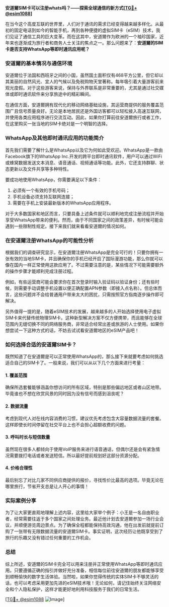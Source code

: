 **安道爾SIM卡可以注册whats吗？——探索全球通信的新方式[[TG💪+ @esim1088](https://t.me/s/esim1088)]**

在当今这个高度互联的世界里，人们对于通讯的需求已经变得越来越多样化。从最初的固定电话到如今的智能手机，再到各种便捷的虚拟SIM卡（eSIM）技术，我们见证了通信工具的巨大变革。而在这其中，安道爾作为欧洲的一个袖珍国家，近年来也逐渐成为旅行者和商务人士关注的焦点之一。那么问题来了：**安道爾的SIM卡是否支持WhatsApp等即时通讯应用呢？**

### 安道爾的基本情况与通信环境

安道爾位于法国和西班牙之间的小国，虽然国土面积仅有468平方公里，但它却以其美丽的自然风光、宜人的气候以及免税购物天堂著称。每年吸引着大量游客前来观光度假。对于这些游客来说，保持与外界联系是非常重要的，尤其是通过社交媒体或即时通讯软件来分享旅途中的精彩瞬间。

在通信方面，安道爾拥有现代化的移动网络基础设施，其运营商提供的服务覆盖范围广且信号质量良好。无论是本地居民还是外国访客都可以轻松接入高速互联网，并使用各类应用程序进行交流互动。因此，如果你打算前往安道爾旅行或者工作，在这里购买一张当地的SIM卡绝对是一个明智的选择。

### WhatsApp及其他即时通讯应用的功能简介

首先我们需要了解什么是WhatsApp以及它为何如此受欢迎。WhatsApp是一款由Facebook旗下的WhatsApp Inc.开发的跨平台即时通讯软件，用户可以通过WiFi或蜂窝数据发送文本消息、语音通话、视频通话等功能。此外，它还支持群聊、状态更新以及文件共享等多种特性。

要成功地使用WhatsApp，你需要满足以下条件：
1. 必须有一个有效的手机号码；
2. 手机设备必须支持互联网连接；
3. 需要在手机上安装最新版本的WhatsApp应用程序。

对于大多数国家和地区而言，只要具备上述条件就可以顺利地完成注册流程并开始享受WhatsApp带来的便利。然而，由于不同国家之间的政策差异，有时候可能会遇到一些限制性规定。接下来我们就来看看安道爾的情况如何。

### 在安道爾注册WhatsApp的可能性分析

根据我们的调查研究显示，在安道爾注册WhatsApp是完全可行的！只要你拥有一张有效的当地SIM卡，并且确保你的手机已经开启了国际漫游功能，那么你就可以像在国内一样正常使用这款应用了。不过需要注意的是，某些情况下可能需要额外的操作步骤才能顺利完成注册过程。

例如，有些运营商可能会要求你在首次登录时输入验证码以验证身份；还有些时候，则需要手动调整手机设置以便正确配置APN参数（即接入点名称）。但总体而言，这些问题并不会给普通用户带来太大的困扰，只需按照官方指南逐步操作即可解决。

另外值得一提的是，随着eSIM技术的发展，越来越多的人开始选择使用电子虚拟SIM卡来代替传统物理SIM卡。这种新型解决方案不仅方便携带，而且能够在全球范围内无缝切换不同的网络服务商，非常适合经常出差或旅游的人士使用。如果你想尝试一下这种方式的话，不妨去试试看安道爾地区的eSIM产品吧！

### 如何选择合适的安道爾SIM卡？

既然知道了在安道爾是可以正常使用WhatsApp的，那么接下来就要考虑如何挑选适合自己的SIM卡了。一般来说，我们可以从以下几个方面来进行考量：

#### 1. 覆盖范围
确保所选套餐能够涵盖你想访问的所有区域，特别是那些偏远地区或者山区地带。毕竟谁也不想在欣赏风景的同时因为没有信号而感到沮丧呢？

#### 2. 数据流量
考虑到现代人对在线内容消费的习惯，建议优先考虑包含大容量数据流量的套餐。这样即使长时间停留在社交平台上也不会担心超额收费的问题。

#### 3. 呼叫时长与短信数量
虽然现在很多人都倾向于使用VoIP服务来进行语音通话，但偶尔还是会有紧急情况需要拨打电话或者发送短信。所以最好提前规划好这部分资源分配。

#### 4. 价格合理性
最后别忘了对比几家不同供应商提供的报价，寻找性价比最高的选项。毕竟无论在哪里旅行，节省开支总是让人开心的事情！

### 实际案例分享

为了让大家更直观地理解上述内容，这里给大家举个例子：小王是一名自由职业者，经常需要往返于多个国家之间处理业务。最近他计划去安道爾参加一场行业会议，并顺便游览周边景点。为了确保全程都能保持高效沟通，他在出发前就提前订购了一张带有无限数据流量的安道爾SIM卡。事实证明，这次经历让他既享受到了旅行的乐趣又没有错过任何重要的工作机会。

### 总结

综上所述，安道爾的SIM卡完全可以用来注册并正常使用WhatsApp等即时通讯应用。只要遵循正确的指引并做好充分准备，相信每位前往安道爾的朋友都能够享受到顺畅愉快的数字生活体验。当然啦，如果你觉得传统的实体SIM卡不够灵活的话，也可以考虑采用更加先进的eSIM技术哦！无论如何，请记住始终关注网络安全和个人隐私保护，这样才能更好地利用科技服务于我们的日常生活。

[[TG💪+ @esim1088](https://t.me/s/esim1088) ![Image](https://i.postimg.cc/4NQfJmqS/Snipaste-2025-05-13-00-14-12.png)]